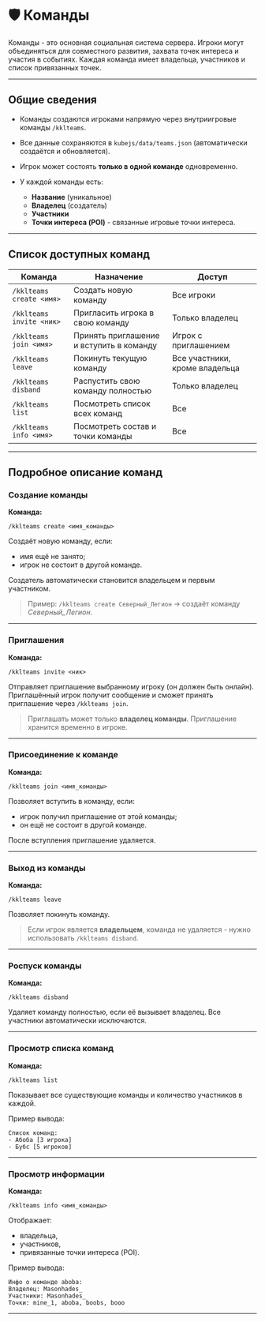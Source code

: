 # 🛡️ Команды

Команды - это основная социальная система сервера.
Игроки могут объединяться для совместного развития, захвата точек интереса и участия в событиях.
Каждая команда имеет владельца, участников и список привязанных точек.

---

##  Общие сведения

* Команды создаются игроками напрямую через внутриигровые команды `/kklteams`.
* Все данные сохраняются в `kubejs/data/teams.json` (автоматически создаётся и обновляется).
* Игрок может состоять **только в одной команде** одновременно.
* У каждой команды есть:

    * **Название** (уникальное)
    * **Владелец** (создатель)
    * **Участники**
    * **Точки интереса (POI)** - связанные игровые точки интереса.

---

##  Список доступных команд

| Команда                               | Назначение                               | Доступ                         |
| ------------------------------------- | ---------------------------------------- | ------------------------------ |
| `/kklteams create <имя>`              | Создать новую команду                    | Все игроки                     |
| `/kklteams invite <ник>`              | Пригласить игрока в свою команду         | Только владелец                |
| `/kklteams join <имя>`                | Принять приглашение и вступить в команду | Игрок с приглашением           |
| `/kklteams leave`                     | Покинуть текущую команду                 | Все участники, кроме владельца |
| `/kklteams disband`                   | Распустить свою команду полностью        | Только владелец                |
| `/kklteams list`                      | Посмотреть список всех команд            | Все                            |
| `/kklteams info <имя>`                | Посмотреть состав и точки команды        | Все                            |


---

##  Подробное описание команд

###  Создание команды

**Команда:**

```
/kklteams create <имя_команды>
```

Создаёт новую команду, если:

* имя ещё не занято;
* игрок не состоит в другой команде.

Создатель автоматически становится владельцем и первым участником.

>  Пример:
> `/kklteams create Северный_Легион`
> -> создаёт команду *Северный_Легион*.

---

###  Приглашения

**Команда:**

```
/kklteams invite <ник>
```

Отправляет приглашение выбранному игроку (он должен быть онлайн).
Приглашённый игрок получит сообщение и сможет принять приглашение через `/kklteams join`.

>  Приглашать может только **владелец команды**.
> Приглашение хранится временно в игроке.

---

###  Присоединение к команде

**Команда:**

```
/kklteams join <имя_команды>
```

Позволяет вступить в команду, если:

* игрок получил приглашение от этой команды;
* он ещё не состоит в другой команде.

После вступления приглашение удаляется.

---

### Выход из команды

**Команда:**

```
/kklteams leave
```

Позволяет покинуть команду.

> Если игрок является **владельцем**, команда не удаляется - нужно использовать `/kklteams disband`.

---

### Роспуск команды

**Команда:**

```
/kklteams disband
```

Удаляет команду полностью, если её вызывает владелец.
Все участники автоматически исключаются.

---

### Просмотр списка команд

**Команда:**

```
/kklteams list
```

Показывает все существующие команды и количество участников в каждой.

Пример вывода:

```
Список команд:
- Абоба [3 игрока]
- Бубс [5 игроков]
```

---

### Просмотр информации

**Команда:**

```
/kklteams info <имя_команды>
```

Отображает:

* владельца,
* участников,
* привязанные точки интереса (POI).

Пример вывода:

```
Инфо о команде aboba:
Владелец: Masonhades_
Участники: Masonhades_
Точки: mine_1, aboba, boobs, booo
```

---




